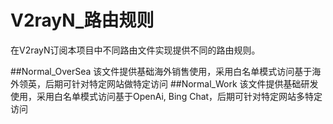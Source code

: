 # V2rayN_路由规则
在V2rayN订阅本项目中不同路由文件实现提供不同的路由规则。

##Normal_OverSea
该文件提供基础海外销售使用，采用白名单模式访问基于海外领英，后期可针对特定网站做特定访问
##Normal_Work
该文件提供基础研发使用，采用白名单模式访问基于OpenAi, Bing Chat，后期可针对特定网站多特定访问
